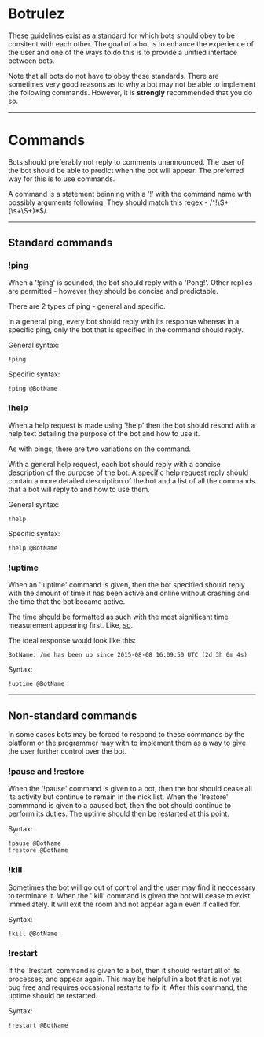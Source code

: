 # Botrulez

These guidelines exist as a standard for which bots should obey to be
consitent with each other. The goal of a bot is to enhance the experience
of the user and one of the ways to do this is to provide a unified interface
between bots.

Note that all bots do not have to obey these standards. There are sometimes
very good reasons as to why a bot may not be able to implement the following
commands. However, it is **strongly** recommended that you do so.

***

# Commands

Bots should preferably not reply to comments unannounced. The user of the bot
should be able to predict when the bot will appear. The preferred way for
this is to use commands.

A command is a statement beinning with a '!' with the command name with possibly
arguments following. They should match this regex - /^!\S+(\s+\S+)*$/.

***

## Standard commands

### !ping
When a '!ping' is sounded, the bot should reply with a 'Pong!'.
Other replies are permitted - however they should be concise and predictable.

There are 2 types of ping - general and specific.

In a general ping, every bot should reply with its response whereas in a
specific ping, only the bot that is specified in the command should reply.

General syntax:

    !ping
Specific syntax:

    !ping @BotName

### !help
When a help request is made using '!help' then the bot should resond with a help
text detailing the purpose of the bot and how to use it.

As with pings, there are two variations on the command.

With a general help request, each bot should reply with a concise description of
the purpose of the bot. A specific help request reply should contain a more
detailed description of the bot and a list of all the commands that a bot will
reply to and how to use them.

General syntax:

    !help
Specific syntax:

    !help @BotName

### !uptime
When an '!uptime' command is given, then the bot specified should reply with the
amount of time it has been active and online without crashing and the time that
the bot became active. 

The time should be formatted as such with the most significant time measurement
appearing first. Like, [so](http://xkcd.com/1179/).

The ideal response would look like this:

    BotName: /me has been up since 2015-08-08 16:09:50 UTC (2d 3h 0m 4s)

Syntax:

    !uptime @BotName

***

## Non-standard commands

In some cases bots may be forced to respond to these commands by the platform or
the programmer may with to implement them as a way to give the user further
control over the bot.

### !pause and !restore
When the '!pause' command is given to a bot, then the bot should cease all its
activity but continue to remain in the nick list. When the '!restore' commmand
is given to a paused bot, then the bot should continue to perform its duties.
The uptime should then be restarted at this point.

Syntax:

    !pause @BotName
    !restore @BotName

### !kill
Sometimes the bot will go out of control and the user may find it neccessary to
terminate it. When the '!kill' command is given the bot will cease to exist
immediately. It will exit the room and not appear again even if called for.

Syntax:

    !kill @BotName

### !restart
If the '!restart' command is given to a bot, then it should restart all of its
processes, and appear again. This may be helpful in a bot that is not yet bug
free and requires occasional restarts to fix it. After this command, the uptime
should be restarted.

Syntax:

    !restart @BotName

